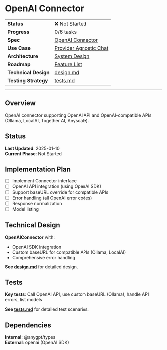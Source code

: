 # OpenAI Connector

| | |
|---|---|
| **Status** | ❌ Not Started |
| **Progress** | 0/6 tasks |
| **Spec** | [OpenAI Connector](../../../../products/anygpt/specs/README.md#provider-connectors) |
| **Use Case** | [Provider Agnostic Chat](../../../../products/anygpt/cases/provider-agnostic-chat.md) |
| **Architecture** | [System Design](../../architecture.md) |
| **Roadmap** | [Feature List](../../roadmap.md) |
| **Technical Design** | [design.md](./design.md) |
| **Testing Strategy** | [tests.md](./tests.md) |

---

## Overview

OpenAI connector supporting OpenAI API and OpenAI-compatible APIs (Ollama, LocalAI, Together AI, Anyscale).

## Status

**Last Updated**: 2025-01-10  
**Current Phase**: Not Started

## Implementation Plan

- [ ] Implement Connector interface
- [ ] OpenAI API integration (using OpenAI SDK)
- [ ] Support baseURL override for compatible APIs
- [ ] Error handling (all OpenAI error codes)
- [ ] Response normalization
- [ ] Model listing

## Technical Design

**OpenAIConnector** with:
- OpenAI SDK integration
- Custom baseURL for compatible APIs (Ollama, LocalAI)
- Comprehensive error handling

**See [design.md](./design.md)** for detailed design.

## Tests

**Key tests**: Call OpenAI API, use custom baseURL (Ollama), handle API errors, list models

**See [tests.md](./tests.md)** for detailed test scenarios.

## Dependencies

**Internal**: @anygpt/types  
**External**: openai (OpenAI SDK)
